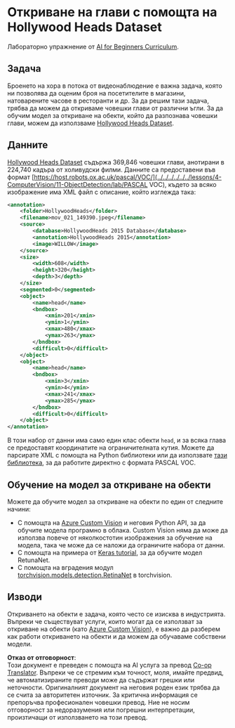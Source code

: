 <!--
CO_OP_TRANSLATOR_METADATA:
{
  "original_hash": "ad568d55ae65c856fe929fc2b278510a",
  "translation_date": "2025-08-25T22:50:05+00:00",
  "source_file": "lessons/4-ComputerVision/11-ObjectDetection/lab/README.md",
  "language_code": "bg"
}
-->
# Откриване на глави с помощта на Hollywood Heads Dataset

Лабораторно упражнение от [AI for Beginners Curriculum](https://github.com/microsoft/ai-for-beginners).

## Задача

Броенето на хора в потока от видеонаблюдение е важна задача, която ни позволява да оценим броя на посетителите в магазини, натоварените часове в ресторанти и др. За да решим тази задача, трябва да можем да откриваме човешки глави от различни ъгли. За да обучим модел за откриване на обекти, който да разпознава човешки глави, можем да използваме [Hollywood Heads Dataset](https://www.di.ens.fr/willow/research/headdetection/).

## Данните

[Hollywood Heads Dataset](https://www.di.ens.fr/willow/research/headdetection/release/HollywoodHeads.zip) съдържа 369,846 човешки глави, анотирани в 224,740 кадъра от холивудски филми. Данните са предоставени във формат [https://host.robots.ox.ac.uk/pascal/VOC/](../../../../../../lessons/4-ComputerVision/11-ObjectDetection/lab/PASCAL VOC), където за всяко изображение има XML файл с описание, който изглежда така:

```xml
<annotation>
	<folder>HollywoodHeads</folder>
	<filename>mov_021_149390.jpeg</filename>
	<source>
		<database>HollywoodHeads 2015 Database</database>
		<annotation>HollywoodHeads 2015</annotation>
		<image>WILLOW</image>
	</source>
	<size>
		<width>608</width>
		<height>320</height>
		<depth>3</depth>
	</size>
	<segmented>0</segmented>
	<object>
		<name>head</name>
		<bndbox>
			<xmin>201</xmin>
			<ymin>1</ymin>
			<xmax>480</xmax>
			<ymax>263</ymax>
		</bndbox>
		<difficult>0</difficult>
	</object>
	<object>
		<name>head</name>
		<bndbox>
			<xmin>3</xmin>
			<ymin>4</ymin>
			<xmax>241</xmax>
			<ymax>285</ymax>
		</bndbox>
		<difficult>0</difficult>
	</object>
</annotation>
```

В този набор от данни има само един клас обекти `head`, и за всяка глава се предоставят координатите на ограничителната кутия. Можете да парсирате XML с помощта на Python библиотеки или да използвате [тази библиотека](https://pypi.org/project/pascal-voc/), за да работите директно с формата PASCAL VOC.

## Обучение на модел за откриване на обекти

Можете да обучите модел за откриване на обекти по един от следните начини:

* С помощта на [Azure Custom Vision](https://docs.microsoft.com/azure/cognitive-services/custom-vision-service/quickstarts/object-detection?tabs=visual-studio&WT.mc_id=academic-77998-cacaste) и неговия Python API, за да обучите модела програмно в облака. Custom Vision няма да може да използва повече от няколкостотин изображения за обучение на модела, така че може да се наложи да ограничите набора от данни.
* С помощта на примера от [Keras tutorial](https://keras.io/examples/vision/retinanet/), за да обучите модел RetunaNet.
* С помощта на вградения модул [torchvision.models.detection.RetinaNet](https://pytorch.org/vision/stable/_modules/torchvision/models/detection/retinanet.html) в torchvision.

## Изводи

Откриването на обекти е задача, която често се изисква в индустрията. Въпреки че съществуват услуги, които могат да се използват за откриване на обекти (като [Azure Custom Vision](https://docs.microsoft.com/azure/cognitive-services/custom-vision-service/quickstarts/object-detection?tabs=visual-studio&WT.mc_id=academic-77998-cacaste)), е важно да разберем как работи откриването на обекти и да можем да обучаваме собствени модели.

**Отказ от отговорност**:  
Този документ е преведен с помощта на AI услуга за превод [Co-op Translator](https://github.com/Azure/co-op-translator). Въпреки че се стремим към точност, моля, имайте предвид, че автоматизираните преводи може да съдържат грешки или неточности. Оригиналният документ на неговия роден език трябва да се счита за авторитетен източник. За критична информация се препоръчва професионален човешки превод. Ние не носим отговорност за недоразумения или погрешни интерпретации, произтичащи от използването на този превод.
